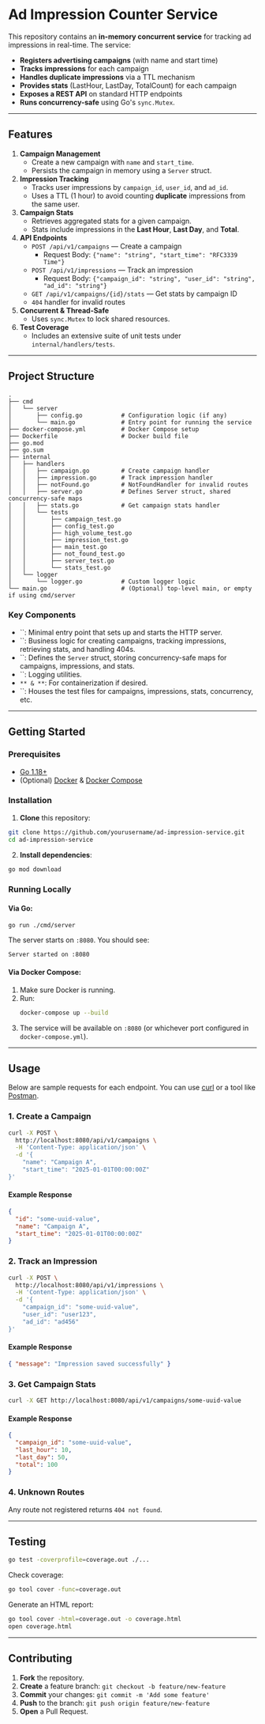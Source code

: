 # Ad Impression Counter Service

This repository contains an **in-memory concurrent service** for tracking ad impressions in real-time. The service:

- **Registers advertising campaigns** (with name and start time)
- **Tracks impressions** for each campaign
- **Handles duplicate impressions** via a TTL mechanism
- **Provides stats** (LastHour, LastDay, TotalCount) for each campaign
- **Exposes a REST API** on standard HTTP endpoints
- **Runs concurrency-safe** using Go's `sync.Mutex`.

---

## Features

1. **Campaign Management**
    - Create a new campaign with `name` and `start_time`.
    - Persists the campaign in memory using a `Server` struct.
2. **Impression Tracking**
    - Tracks user impressions by `campaign_id`, `user_id`, and `ad_id`.
    - Uses a TTL (1 hour) to avoid counting **duplicate** impressions from the same user.
3. **Campaign Stats**
    - Retrieves aggregated stats for a given campaign.
    - Stats include impressions in the **Last Hour**, **Last Day**, and **Total**.
4. **API Endpoints**
    - `POST /api/v1/campaigns` — Create a campaign
        - Request Body: `{"name": "string", "start_time": "RFC3339 Time"}`
    - `POST /api/v1/impressions` — Track an impression
        - Request Body: `{"campaign_id": "string", "user_id": "string", "ad_id": "string"}`
    - `GET /api/v1/campaigns/{id}/stats` — Get stats by campaign ID
    - `404` handler for invalid routes
5. **Concurrent & Thread-Safe**
    - Uses `sync.Mutex` to lock shared resources.
6. **Test Coverage**
    - Includes an extensive suite of unit tests under `internal/handlers/tests`.

---

## Project Structure

```
.
├── cmd
│   └── server
│       ├── config.go           # Configuration logic (if any)
│       └── main.go             # Entry point for running the service
├── docker-compose.yml          # Docker Compose setup
├── Dockerfile                  # Docker build file
├── go.mod
├── go.sum
├── internal
│   ├── handlers
│   │   ├── campaign.go         # Create campaign handler
│   │   ├── impression.go       # Track impression handler
│   │   ├── notFound.go         # NotFoundHandler for invalid routes
│   │   ├── server.go           # Defines Server struct, shared concurrency-safe maps
│   │   ├── stats.go            # Get campaign stats handler
│   │   └── tests
│   │       ├── campaign_test.go
│   │       ├── config_test.go
│   │       ├── high_volume_test.go
│   │       ├── impression_test.go
│   │       ├── main_test.go
│   │       ├── not_found_test.go
│   │       ├── server_test.go
│   │       └── stats_test.go
│   └── logger
│       └── logger.go           # Custom logger logic
└── main.go                     # (Optional) top-level main, or empty if using cmd/server
```

### Key Components

- ``: Minimal entry point that sets up and starts the HTTP server.
- ``: Business logic for creating campaigns, tracking impressions, retrieving stats, and handling 404s.
- ``: Defines the `Server` struct, storing concurrency-safe maps for campaigns, impressions, and stats.
- ``: Logging utilities.
- ``** & **``: For containerization if desired.
- ``: Houses the test files for campaigns, impressions, stats, concurrency, etc.

---

## Getting Started

### Prerequisites

- [Go 1.18+](https://golang.org/dl/)
- (Optional) [Docker](https://docs.docker.com/get-docker/) & [Docker Compose](https://docs.docker.com/compose/install/)

### Installation

1. **Clone** this repository:

```bash
git clone https://github.com/yourusername/ad-impression-service.git
cd ad-impression-service
```

2. **Install dependencies**:

```bash
go mod download
```

### Running Locally

#### Via Go:

```bash
go run ./cmd/server
```

The server starts on `:8080`. You should see:

```
Server started on :8080
```

#### Via Docker Compose:

1. Make sure Docker is running.
2. Run:
   ```bash
   docker-compose up --build
   ```
3. The service will be available on `:8080` (or whichever port configured in `docker-compose.yml`).

---

## Usage

Below are sample requests for each endpoint. You can use [curl](https://curl.se/) or a tool like [Postman](https://www.postman.com/).

### 1. Create a Campaign

```bash
curl -X POST \
  http://localhost:8080/api/v1/campaigns \
  -H 'Content-Type: application/json' \
  -d '{
    "name": "Campaign A",
    "start_time": "2025-01-01T00:00:00Z"
}'
```

#### Example Response

```json
{
  "id": "some-uuid-value",
  "name": "Campaign A",
  "start_time": "2025-01-01T00:00:00Z"
}
```

### 2. Track an Impression

```bash
curl -X POST \
  http://localhost:8080/api/v1/impressions \
  -H 'Content-Type: application/json' \
  -d '{
    "campaign_id": "some-uuid-value",
    "user_id": "user123",
    "ad_id": "ad456"
}'
```

#### Example Response

```json
{ "message": "Impression saved successfully" }
```

### 3. Get Campaign Stats

```bash
curl -X GET http://localhost:8080/api/v1/campaigns/some-uuid-value
```

#### Example Response

```json
{
  "campaign_id": "some-uuid-value",
  "last_hour": 10,
  "last_day": 50,
  "total": 100
}
```

### 4. Unknown Routes

Any route not registered returns `404 not found`.

---

## Testing

```bash
go test -coverprofile=coverage.out ./...
```

Check coverage:

```bash
go tool cover -func=coverage.out
```

Generate an HTML report:

```bash
go tool cover -html=coverage.out -o coverage.html
open coverage.html
```

---

## Contributing

1. **Fork** the repository.
2. **Create** a feature branch: `git checkout -b feature/new-feature`
3. **Commit** your changes: `git commit -m 'Add some feature'`
4. **Push** to the branch: `git push origin feature/new-feature`
5. **Open** a Pull Request.


